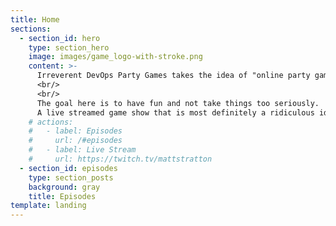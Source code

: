 ```yaml
---
title: Home
sections:
  - section_id: hero
    type: section_hero
    image: images/game_logo-with-stroke.png
    content: >-
      Irreverent DevOps Party Games takes the idea of "online party games" and tilts it on its head by adding DevOps-inspired content to existing games, and then <a href = "https://twitch.tv/mattstratton">streams it live via Twitch</a> for a worldwide audience to watch, comment, and hopefully be entertained. In addition, the hosts (<a href = "https://twitter.com/mattstratton">Matt Stratton</a> and <a href = "https://twitter.com/IAmJerdog">Jeremy Meiss</a>) will provide color commentary, much like a modern day Cotton McKnight and Pepper Brooks (announcers from <i>Dodgeball</i>). 
      <br/>
      <br/>
      The goal here is to have fun and not take things too seriously.
      A live streamed game show that is most definitely a ridiculous idea, but hopefully entertaining.
    # actions:
    #   - label: Episodes
    #     url: /#episodes
    #   - label: Live Stream
    #     url: https://twitch.tv/mattstratton
  - section_id: episodes
    type: section_posts
    background: gray
    title: Episodes
template: landing
---
```


